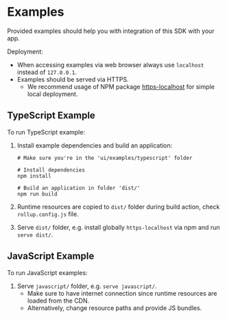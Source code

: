 # Examples

Provided examples should help you with integration of this SDK with your app.

Deployment:

- When accessing examples via web browser always use `localhost` instead of `127.0.0.1`.
- Examples should be served via HTTPS.
  - We recommend usage of NPM package [https-localhost](https://www.npmjs.com/package/https-localhost) for simple local deployment.

## TypeScript Example

To run TypeScript example:

1. Install example dependencies and build an application:

   ```
   # Make sure you're in the 'ui/examples/typescript' folder

   # Install dependencies
   npm install

   # Build an application in folder 'dist/'
   npm run build
   ```

2. Runtime resources are copied to `dist/` folder during build action, check `rollup.config.js` file.
3. Serve `dist/` folder, e.g. install globally `https-localhost` via npm and run `serve dist/`.

## JavaScript Example

To run JavaScript examples:

1. Serve `javascript/` folder, e.g. `serve javascript/`.
   - Make sure to have internet connection since runtime resources are loaded from the CDN.
   - Alternatively, change resource paths and provide JS bundles.
